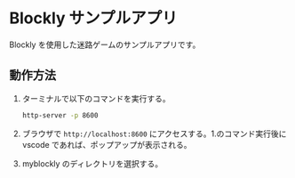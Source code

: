 # Blockly サンプルアプリ

Blockly を使用した迷路ゲームのサンプルアプリです。

## 動作方法

1. ターミナルで以下のコマンドを実行する。

   ```bash
   http-server -p 8600
   ```

2. ブラウザで `http://localhost:8600` にアクセスする。1.のコマンド実行後に vscode であれば、ポップアップが表示される。

3. myblockly のディレクトリを選択する。
